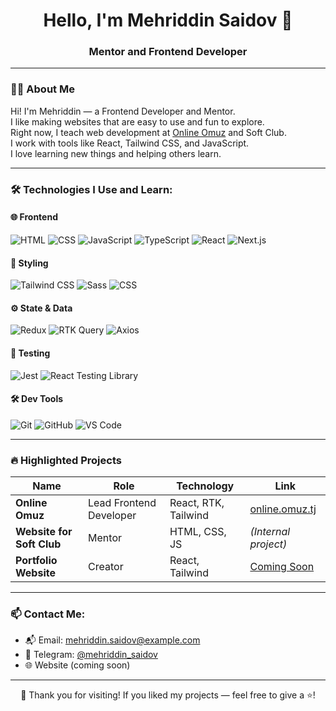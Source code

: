 <h1 align="center">Hello, I'm Mehriddin Saidov 👋</h1>
<h3 align="center">Mentor and Frontend Developer</h3>

---

### 🙋‍♂️ About Me

Hi! I'm Mehriddin — a Frontend Developer and Mentor.  
I like making websites that are easy to use and fun to explore.  
Right now, I teach web development at [Online Omuz](https://online.omuz.tj) and Soft Club.  
I work with tools like React, Tailwind CSS, and JavaScript.  
I love learning new things and helping others learn.

---

### 🛠️ Technologies I Use and Learn:

#### 🌐 Frontend
![HTML](https://img.shields.io/badge/-HTML5-E34F26?logo=html5&logoColor=fff)
![CSS](https://img.shields.io/badge/-CSS3-1572B6?logo=css3&logoColor=fff)
![JavaScript](https://img.shields.io/badge/-JavaScript-F7DF1E?logo=javascript&logoColor=000)
![TypeScript](https://img.shields.io/badge/-TypeScript-3178C6?logo=typescript&logoColor=fff)
![React](https://img.shields.io/badge/-React-20232A?logo=react)
![Next.js](https://img.shields.io/badge/-Next.js-000?logo=nextdotjs)

#### 🎨 Styling
![Tailwind CSS](https://img.shields.io/badge/-Tailwind%20CSS-38B2AC?logo=tailwind-css&logoColor=fff)
![Sass](https://img.shields.io/badge/-Sass-CC6699?logo=sass&logoColor=fff)
![CSS](https://img.shields.io/badge/-Sass-CC6699?logo=sass&logoColor=fff)

#### ⚙️ State & Data
![Redux](https://img.shields.io/badge/-Redux-764ABC?logo=redux&logoColor=fff)
![RTK Query](https://img.shields.io/badge/-RTK--Query-593D88?logo=redux&logoColor=fff)
![Axios](https://img.shields.io/badge/-Axios-5A29E4?logo=axios&logoColor=fff)

#### 🧪 Testing
![Jest](https://img.shields.io/badge/-Jest-C21325?logo=jest&logoColor=fff)
![React Testing Library](https://img.shields.io/badge/-React%20Testing%20Library-E33332?logo=testing-library&logoColor=fff)

#### 🛠 Dev Tools
![Git](https://img.shields.io/badge/-Git-F05032?logo=git&logoColor=fff)
![GitHub](https://img.shields.io/badge/-GitHub-181717?logo=github)
![VS Code](https://img.shields.io/badge/-VS%20Code-007ACC?logo=visual-studio-code)

---

### 🔥 Highlighted Projects

| Name | Role | Technology | Link |
|------|------|------------|------|
| **Online Omuz** | Lead Frontend Developer | React, RTK, Tailwind | [online.omuz.tj](https://online.omuz.tj) |
| **Website for Soft Club** | Mentor | HTML, CSS, JS | *(Internal project)* |
| **Portfolio Website** | Creator | React, Tailwind | [Coming Soon]() |

---

### 📫 Contact Me:

- 📬 Email: mehriddin.saidov@example.com  
- 💬 Telegram: [@mehriddin_saidov](https://t.me/mehriddin_saidov)  
- 🌐 Website (coming soon)

---

<p align="center">🙏 Thank you for visiting! If you liked my projects — feel free to give a ⭐!</p>
